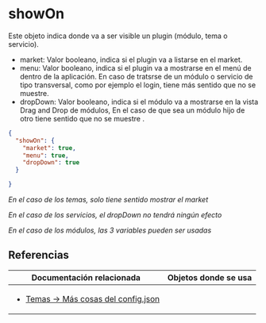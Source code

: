 # showOn

Este objeto indica donde va a ser visible un plugin (módulo, tema o servicio).

* market: Valor booleano, indica si el plugin va a listarse en el market.
* menu: Valor booleano, indica si el plugin va a mostrarse en el menú de dentro de la aplicación. En caso de tratsrse de un módulo o servicio de tipo transversal, como por ejemplo el login, tiene más sentido que no se muestre.
* dropDown: Valor booleano, indica si el módulo va a mostrarse en la vista Drag and Drop de módulos, En el caso de que sea un módulo hijo de otro tiene sentido que no se muestre .


```json
{
  "showOn": {
    "market": true,
    "menu": true,
    "dropDown": true
  }

}
```

*En el caso de los temas, solo tiene sentido mostrar el market*

*En el caso de los servicios, el dropDown no tendrá ningún efecto*

*En el caso de los módulos, las 3 variables pueden ser usadas*

## Referencias

Documentación relacionada | Objetos donde se usa
--------------------------|--------------------------
<ul><li>[Temas -> Más cosas del config.json](../themes/themes.md#más-cosas-del-configjson)</li></ul> | <ul></ul>
